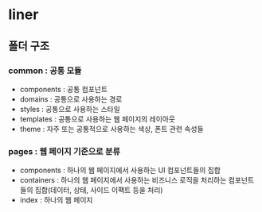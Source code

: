 # liner

## 폴더 구조

### common : 공통 모듈
  * components : 공통 컴포넌트
  * domains : 공통으로 사용하는 경로
  * styles : 공통으로 사용하는 스타일
  * templates : 공통으로 사용하는 웹 페이지의 레이아웃
  * theme : 자주 또는 공통적으로 사용하는 색상, 폰트 관련 속성들

### pages : 웹 페이지 기준으로 분류
  * components : 하나의 웹 페이지에서 사용하는 UI 컴포넌트들의 집합
  * containers : 하나의 웹 페이지에서 사용하는 비즈니스 로직을 처리하는 컴포넌트들의 집합(데이터, 상태, 사이드 이팩트 등을 처리)
  * index : 하나의 웹 페이지

